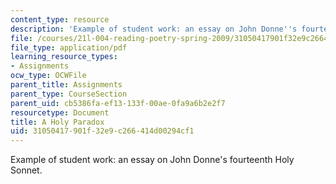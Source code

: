 ```yaml
---
content_type: resource
description: 'Example of student work: an essay on John Donne''s fourteenth Holy Sonnet.'
file: /courses/21l-004-reading-poetry-spring-2009/31050417901f32e9c266414d00294cf1_MIT21l_004s09_sw03_Lilys_Paper.pdf
file_type: application/pdf
learning_resource_types:
- Assignments
ocw_type: OCWFile
parent_title: Assignments
parent_type: CourseSection
parent_uid: cb5386fa-ef13-133f-00ae-0fa9a6b2e2f7
resourcetype: Document
title: A Holy Paradox
uid: 31050417-901f-32e9-c266-414d00294cf1
---
```

Example of student work: an essay on John Donne's fourteenth Holy Sonnet.

